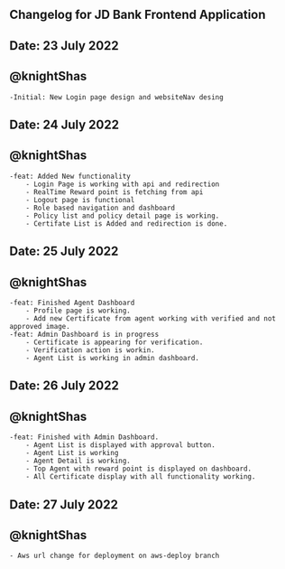 ## Changelog for JD Bank Frontend Application

## Date: 23 July 2022 
## @knightShas
    -Initial: New Login page design and websiteNav desing

## Date: 24 July 2022 
## @knightShas
    -feat: Added New functionality 
        - Login Page is working with api and redirection
        - RealTime Reward point is fetching from api
        - Logout page is functional
        - Role based navigation and dashboard
        - Policy list and policy detail page is working.
        - Certifate List is Added and redirection is done.

## Date: 25 July 2022 
## @knightShas
    -feat: Finished Agent Dashboard
        - Profile page is working.
        - Add new Certificate from agent working with verified and not approved image.
    -feat: Admin Dashboard is in progress
        - Certificate is appearing for verification.
        - Verification action is workin.
        - Agent List is working in admin dashboard.

## Date: 26 July 2022 
## @knightShas
    -feat: Finished with Admin Dashboard.
        - Agent List is displayed with approval button.
        - Agent List is working
        - Agent Detail is working.
        - Top Agent with reward point is displayed on dashboard.
        - All Certificate display with all functionality working.

## Date: 27 July 2022 
## @knightShas
    - Aws url change for deployment on aws-deploy branch